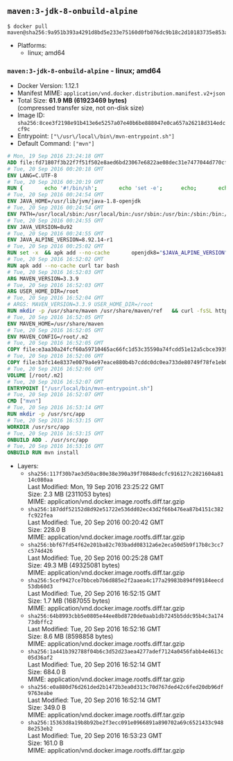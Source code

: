 ## `maven:3-jdk-8-onbuild-alpine`

```console
$ docker pull maven@sha256:9a951b393a4291d8bd5e233e75160d0fb076dc9b18c2d10183735e853a989dc0
```

-	Platforms:
	-	linux; amd64

### `maven:3-jdk-8-onbuild-alpine` - linux; amd64

-	Docker Version: 1.12.1
-	Manifest MIME: `application/vnd.docker.distribution.manifest.v2+json`
-	Total Size: **61.9 MB (61923469 bytes)**  
	(compressed transfer size, not on-disk size)
-	Image ID: `sha256:8cee3f2198e91b413e6e5257a07e40b6be888047e0ca657a26218d314edccf9c`
-	Entrypoint: `["\/usr\/local\/bin\/mvn-entrypoint.sh"]`
-	Default Command: `["mvn"]`

```dockerfile
# Mon, 19 Sep 2016 23:24:18 GMT
ADD file:fd71807f3b22f7f51f502e8aed6bd23067e6822ae08dec31e7477044d770cf48 in / 
# Tue, 20 Sep 2016 00:20:18 GMT
ENV LANG=C.UTF-8
# Tue, 20 Sep 2016 00:20:19 GMT
RUN { 		echo '#!/bin/sh'; 		echo 'set -e'; 		echo; 		echo 'dirname "$(dirname "$(readlink -f "$(which javac || which java)")")"'; 	} > /usr/local/bin/docker-java-home 	&& chmod +x /usr/local/bin/docker-java-home
# Tue, 20 Sep 2016 00:24:54 GMT
ENV JAVA_HOME=/usr/lib/jvm/java-1.8-openjdk
# Tue, 20 Sep 2016 00:24:54 GMT
ENV PATH=/usr/local/sbin:/usr/local/bin:/usr/sbin:/usr/bin:/sbin:/bin:/usr/lib/jvm/java-1.8-openjdk/jre/bin:/usr/lib/jvm/java-1.8-openjdk/bin
# Tue, 20 Sep 2016 00:24:55 GMT
ENV JAVA_VERSION=8u92
# Tue, 20 Sep 2016 00:24:55 GMT
ENV JAVA_ALPINE_VERSION=8.92.14-r1
# Tue, 20 Sep 2016 00:25:02 GMT
RUN set -x 	&& apk add --no-cache 		openjdk8="$JAVA_ALPINE_VERSION" 	&& [ "$JAVA_HOME" = "$(docker-java-home)" ]
# Tue, 20 Sep 2016 16:52:02 GMT
RUN apk add --no-cache curl tar bash
# Tue, 20 Sep 2016 16:52:03 GMT
ARG MAVEN_VERSION=3.3.9
# Tue, 20 Sep 2016 16:52:03 GMT
ARG USER_HOME_DIR=/root
# Tue, 20 Sep 2016 16:52:04 GMT
# ARGS: MAVEN_VERSION=3.3.9 USER_HOME_DIR=/root
RUN mkdir -p /usr/share/maven /usr/share/maven/ref   && curl -fsSL http://apache.osuosl.org/maven/maven-3/$MAVEN_VERSION/binaries/apache-maven-$MAVEN_VERSION-bin.tar.gz     | tar -xzC /usr/share/maven --strip-components=1   && ln -s /usr/share/maven/bin/mvn /usr/bin/mvn
# Tue, 20 Sep 2016 16:52:05 GMT
ENV MAVEN_HOME=/usr/share/maven
# Tue, 20 Sep 2016 16:52:05 GMT
ENV MAVEN_CONFIG=/root/.m2
# Tue, 20 Sep 2016 16:52:05 GMT
COPY file:e3aa30a24fcf60a59710465ac66fc1d53c35590a74fcdd51e12a5cbce393904b in /usr/local/bin/mvn-entrypoint.sh 
# Tue, 20 Sep 2016 16:52:06 GMT
COPY file:b3fc14e8337e0079a4e97eace880b4b7cddc0dc0ea733de80749f78fe1eb089a in /usr/share/maven/ref/ 
# Tue, 20 Sep 2016 16:52:06 GMT
VOLUME [/root/.m2]
# Tue, 20 Sep 2016 16:52:07 GMT
ENTRYPOINT ["/usr/local/bin/mvn-entrypoint.sh"]
# Tue, 20 Sep 2016 16:52:07 GMT
CMD ["mvn"]
# Tue, 20 Sep 2016 16:53:14 GMT
RUN mkdir -p /usr/src/app
# Tue, 20 Sep 2016 16:53:15 GMT
WORKDIR /usr/src/app
# Tue, 20 Sep 2016 16:53:15 GMT
ONBUILD ADD . /usr/src/app
# Tue, 20 Sep 2016 16:53:16 GMT
ONBUILD RUN mvn install
```

-	Layers:
	-	`sha256:117f30b7ae3d50ac80e38e390a39f70848edcfc916127c2821604a8114c080aa`  
		Last Modified: Mon, 19 Sep 2016 23:25:22 GMT  
		Size: 2.3 MB (2311053 bytes)  
		MIME: application/vnd.docker.image.rootfs.diff.tar.gzip
	-	`sha256:187ddf52152d8d92e51722e536dd02ec43d2f66b476ea87b4151c382fc922fea`  
		Last Modified: Tue, 20 Sep 2016 00:20:42 GMT  
		Size: 228.0 B  
		MIME: application/vnd.docker.image.rootfs.diff.tar.gzip
	-	`sha256:bbf67fd54f62e201ba82c703badd08312a6e2eca50d5b9f17b8c3cc7c574d426`  
		Last Modified: Tue, 20 Sep 2016 00:25:28 GMT  
		Size: 49.3 MB (49325081 bytes)  
		MIME: application/vnd.docker.image.rootfs.diff.tar.gzip
	-	`sha256:5cef9427ce7bbceb7b6d885e2f2aaea4c177a29983b894f09184eecd53db60d3`  
		Last Modified: Tue, 20 Sep 2016 16:52:15 GMT  
		Size: 1.7 MB (1687055 bytes)  
		MIME: application/vnd.docker.image.rootfs.diff.tar.gzip
	-	`sha256:64b8993cbb5e0805e44ee8bd8720de0aab1db7245b5ddc95b4c3a17473dbffc2`  
		Last Modified: Tue, 20 Sep 2016 16:52:16 GMT  
		Size: 8.6 MB (8598858 bytes)  
		MIME: application/vnd.docker.image.rootfs.diff.tar.gzip
	-	`sha256:1a441b392788f04b6c3d52d23aea4277adef7124a0456fabb4e4613c05d36af2`  
		Last Modified: Tue, 20 Sep 2016 16:52:14 GMT  
		Size: 684.0 B  
		MIME: application/vnd.docker.image.rootfs.diff.tar.gzip
	-	`sha256:e0a880d76d261ded2b1472b3ea0d313c70d767ded42c6fed20db96df9763eabe`  
		Last Modified: Tue, 20 Sep 2016 16:52:14 GMT  
		Size: 349.0 B  
		MIME: application/vnd.docker.image.rootfs.diff.tar.gzip
	-	`sha256:15363d8a19b8b92be2f3ecc091e0966891a890702a69c6521433c9488e253eb2`  
		Last Modified: Tue, 20 Sep 2016 16:53:23 GMT  
		Size: 161.0 B  
		MIME: application/vnd.docker.image.rootfs.diff.tar.gzip
